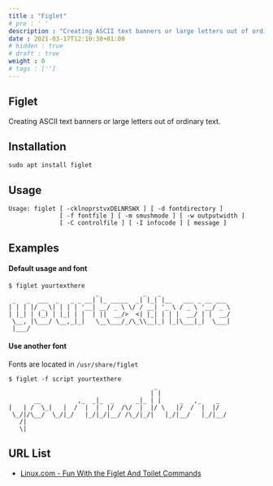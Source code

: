 ```yaml
---
title : "Figlet"
# pre : ' '
description : "Creating ASCII text banners or large letters out of ordinary text."
date : 2021-03-17T12:10:30+01:00
# hidden : true
# draft : true
weight : 0
# tags : ['']
---
```


## Figlet

Creating ASCII text banners or large letters out of ordinary text.

## Installation

```plain
sudo apt install figlet
```

## Usage

```plain
Usage: figlet [ -cklnoprstvxDELNRSWX ] [ -d fontdirectory ]
              [ -f fontfile ] [ -m smushmode ] [ -w outputwidth ]
              [ -C controlfile ] [ -I infocode ] [ message ]
```

## Examples

#### Default usage and font

```plain
$ figlet yourtexthere          
                        _            _   _                   
 _   _  ___  _   _ _ __| |_ _____  _| |_| |__   ___ _ __ ___ 
| | | |/ _ \| | | | '__| __/ _ \ \/ / __| '_ \ / _ \ '__/ _ \
| |_| | (_) | |_| | |  | ||  __/>  <| |_| | | |  __/ | |  __/
 \__, |\___/ \__,_|_|   \__\___/_/\_\\__|_| |_|\___|_|  \___|
 |___/      
```

#### Use another font

Fonts are located in `/usr/share/figlet`

```plain
$ figlet -f script yourtexthere
                                        _                   
                                       | |                  
       __          ,_  _|_  _      _|_ | |     _   ,_    _  
|   | /  \_|   |  /  |  |  |/  /\/  |  |/ \   |/  /  |  |/  
 \_/|/\__/  \_/|_/   |_/|_/|__/ /\_/|_/|   |_/|__/   |_/|__/
   /|                                                       
   \|         
```

## URL List

* [Linux.com - Fun With the Figlet And Toilet Commands](https://www.linux.com/training-tutorials/linux-tips-fun-figlet-and-toilet-commands/)
